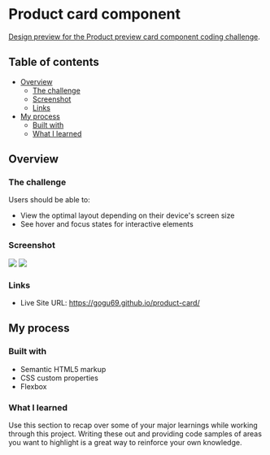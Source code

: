 # Product card component

[Design preview for the Product preview card component coding challenge](./readme/desktop-preview.jpg).

## Table of contents

- [Overview](#overview)
  - [The challenge](#the-challenge)
  - [Screenshot](#screenshot)
  - [Links](#links)
- [My process](#my-process)
  - [Built with](#built-with)
  - [What I learned](#what-i-learned)


## Overview

### The challenge

Users should be able to:

- View the optimal layout depending on their device's screen size
- See hover and focus states for interactive elements

### Screenshot

![](./readme/Product-card_desk.jpg)
![](./readme/Product-card_phone.jpg)

### Links
- Live Site URL: https://gogu69.github.io/product-card/


## My process

### Built with

- Semantic HTML5 markup
- CSS custom properties
- Flexbox

### What I learned

Use this section to recap over some of your major learnings while working through this project. Writing these out and providing code samples of areas you want to highlight is a great way to reinforce your own knowledge.
